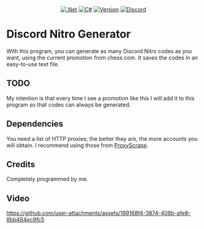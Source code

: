 <div align="center">

  <a href="">![.Net](https://img.shields.io/badge/.NET-5C2D91?style=for-the-badge&logo=.net&logoColor=white)</a>
  <a href="">![C#](https://img.shields.io/badge/c%23-%23239120.svg?style=for-the-badge&logo=csharp&logoColor=white)</a>
  <a href="">![Version](https://img.shields.io/github/v/release/AndySharp44s/Discord-Nitro-Generator?style=for-the-badge)</a>
  <a href="">![Discord](https://img.shields.io/badge/Discord-%235865F2.svg?style=for-the-badge&logo=discord&logoColor=white)</a>

</div>

# Discord Nitro Generator
With this program, you can generate as many Discord Nitro codes as you want, using the current promotion from chess.com. It saves the codes in an easy-to-use text file.

## TODO
My intention is that every time I see a promotion like this I will add it to this program so that codes can always be generated.

## Dependencies
You need a list of HTTP proxies; the better they are, the more accounts you will obtain. I recommend using those from [ProxyScrape](https://proxyscrape.com).

## Credits
Completely programmed by me.

## Video
https://github.com/user-attachments/assets/199168f4-3874-408b-afe8-8bb484ec9fc5
